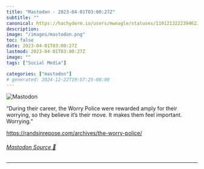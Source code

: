 ```yaml
---
title: "Mastodon - 2023-04-01T03:00:27Z"
subtitle: ""
canonical: https://hachyderm.io/users/mweagle/statuses/110121322239462351
description:
image: "/images/mastodon.png"
toc: false
date: 2023-04-01T03:00:27Z
lastmod: 2023-04-01T03:00:27Z
image: ""
tags: ["Social Media"]

categories: ["mastodon"]
# generated: 2024-12-22T19:57:25-08:00
---
```

![Mastodon](/images/mastodon.png)

<p>“During their career, the Worry Police were rewarded amply for their worrying, so they believe it’s their move. It makes them feel important. Worrying.”</p><p><a href="https://randsinrepose.com/archives/the-worry-police/" target="_blank" rel="nofollow noopener noreferrer" translate="no"><span class="invisible">https://</span><span class="ellipsis">randsinrepose.com/archives/the</span><span class="invisible">-worry-police/</span></a></p>


###### [Mastodon Source 🐘](https://hachyderm.io/@mweagle/110121322239462351)

___
